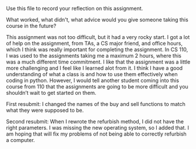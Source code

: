 Use this file to record your reflection on this assignment. 

What worked, what didn't, what advice would you give someone taking this course in the future?

This assignment was not too difficult, but it had a very rocky start. I got a lot of help on the assignment, from TAs, a CS major friend, and office hours, which I think was really important for completing the assignment. In CS 110, I was used to the assignments taking me a maximum 2 hours, where this was a much different time commitment. I like that the assignment was a little more challenging and I feel like I learned alot from it. I think I have a good understanding of what a class is and how to use them effectively when coding in python. However, I would tell another student coming into this course from 110 that the assignments are going to be more difficult and you shouldn’t wait to get started on them. 

First resubmit: 
I changed the names of the buy and sell functions to match what they were supposed to be. 

Second resubmit:
When I rewrote the refurbish method, I did not have the right parameters. I was missing the new operating system, so I added that. I am hoping that will fix my problems of not being able to correctly refurbish a computer. 